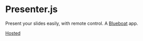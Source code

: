 # Presenter.js

Present your slides easily, with remote control. A [Blueboat](https://github.com/losfair/blueboat) app.

[Hosted](https://presenter.secondorder.xyz/)
